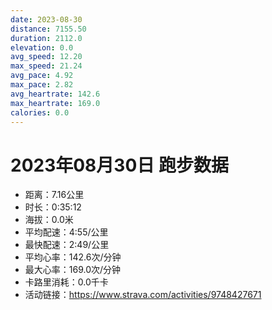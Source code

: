```yaml
---
date: 2023-08-30
distance: 7155.50
duration: 2112.0
elevation: 0.0
avg_speed: 12.20
max_speed: 21.24
avg_pace: 4.92
max_pace: 2.82
avg_heartrate: 142.6
max_heartrate: 169.0
calories: 0.0
---
```


# 2023年08月30日 跑步数据

- 距离：7.16公里
- 时长：0:35:12
- 海拔：0.0米
- 平均配速：4:55/公里
- 最快配速：2:49/公里
- 平均心率：142.6次/分钟
- 最大心率：169.0次/分钟
- 卡路里消耗：0.0千卡
- 活动链接：https://www.strava.com/activities/9748427671
